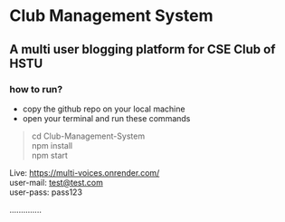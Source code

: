 # Club Management System

## A multi user blogging platform for CSE Club of HSTU

### how to run?

- copy the github repo on your local machine
- open your terminal and run these commands

> cd Club-Management-System  
> npm install  
> npm start

Live: https://multi-voices.onrender.com/  
user-mail: test@test.com  
user-pass: pass123

..............
